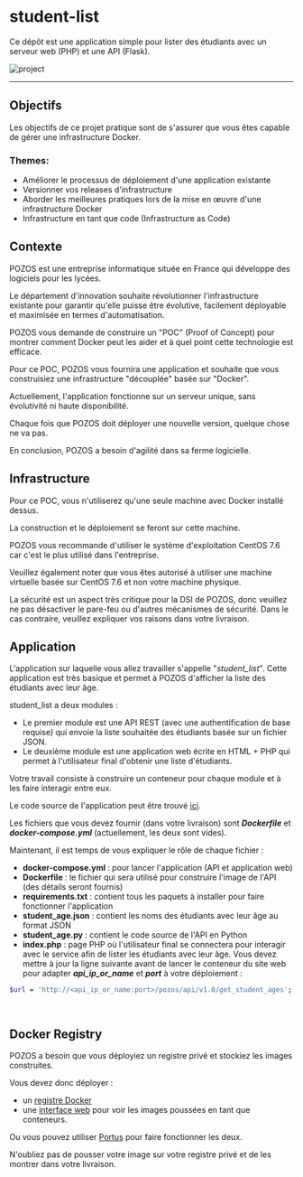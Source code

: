 # student-list 
Ce dépôt est une application simple pour lister des étudiants avec un serveur web (PHP) et une API (Flask).

![project](https://user-images.githubusercontent.com/18481009/84582395-ba230b00-adeb-11ea-9453-22ed1be7e268.jpg)


------------


## Objectifs

Les objectifs de ce projet pratique sont de s'assurer que vous êtes capable de gérer une infrastructure Docker. 

### Themes:
- Améliorer le processus de déploiement d'une application existante
- Versionner vos releases d'infrastructure
- Aborder les meilleures pratiques lors de la mise en œuvre d'une infrastructure Docker
- Infrastructure en tant que code (Infrastructure as Code)

## Contexte

POZOS est une entreprise informatique située en France qui développe des logiciels pour les lycées.

Le département d'innovation souhaite révolutionner l'infrastructure existante pour garantir qu'elle puisse être évolutive, facilement déployable et maximisée en termes d'automatisation.

POZOS vous demande de construire un "POC" (Proof of Concept) pour montrer comment Docker peut les aider et à quel point cette technologie est efficace.

Pour ce POC, POZOS vous fournira une application et souhaite que vous construisiez une infrastructure "découplée" basée sur "Docker".

Actuellement, l'application fonctionne sur un serveur unique, sans évolutivité ni haute disponibilité.

Chaque fois que POZOS doit déployer une nouvelle version, quelque chose ne va pas.

En conclusion, POZOS a besoin d'agilité dans sa ferme logicielle.


## Infrastructure

Pour ce POC, vous n'utiliserez qu'une seule machine avec Docker installé dessus.

La construction et le déploiement se feront sur cette machine.

POZOS vous recommande d'utiliser le système d'exploitation CentOS 7.6 car c'est le plus utilisé dans l'entreprise.

Veuillez également noter que vous êtes autorisé à utiliser une machine virtuelle basée sur CentOS 7.6 et non votre machine physique.

La sécurité est un aspect très critique pour la DSI de POZOS, donc veuillez ne pas désactiver le pare-feu ou d'autres mécanismes de sécurité. Dans le cas contraire, veuillez expliquer vos raisons dans votre livraison.

## Application


L'application sur laquelle vous allez travailler s'appelle "*student_list*". Cette application est très basique et permet à POZOS d'afficher la liste des étudiants avec leur âge.

student_list a deux modules :

- Le premier module est une API REST (avec une authentification de base requise) qui envoie la liste souhaitée des étudiants basée sur un fichier JSON.
- Le deuxième module est une application web écrite en HTML + PHP qui permet à l'utilisateur final d'obtenir une liste d'étudiants.

Votre travail consiste à construire un conteneur pour chaque module et à les faire interagir entre eux.

Le code source de l'application peut être trouvé [ici](https://github.com/diranetafen/student-list.git "ici").

Les fichiers que vous devez fournir (dans votre livraison) sont ***Dockerfile*** et ***docker-compose.yml*** (actuellement, les deux sont vides).

Maintenant, il est temps de vous expliquer le rôle de chaque fichier :

- **docker-compose.yml** : pour lancer l'application (API et application web)
- **Dockerfile** : le fichier qui sera utilisé pour construire l'image de l'API (des détails seront fournis)
- **requirements.txt** : contient tous les paquets à installer pour faire fonctionner l'application
- **student_age.json** : contient les noms des étudiants avec leur âge au format JSON
- **student_age.py** : contient le code source de l'API en Python
- **index.php** : page PHP où l'utilisateur final se connectera pour interagir avec le service afin de lister les étudiants avec leur âge. Vous devez mettre à jour la ligne suivante avant de lancer le conteneur du site web pour adapter ***api_ip_or_name*** et ***port*** à votre déploiement :

```bash
$url = 'http://<api_ip_or_name:port>/pozos/api/v1.0/get_student_ages';




```

## Docker Registry

POZOS a besoin que vous déployiez un registre privé et stockiez les images construites.

Vous devez donc déployer :

- un [registre Docker](https://docs.docker.com/registry/ "registre")
- une [interface web](https://hub.docker.com/r/joxit/docker-registry-ui/ "interface") pour voir les images poussées en tant que conteneurs.

Ou vous pouvez utiliser [Portus](http://port.us.org/ "Portus") pour faire fonctionner les deux.

N'oubliez pas de pousser votre image sur votre registre privé et de les montrer dans votre livraison.

